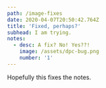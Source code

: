 ```yaml
---
path: /image-fixes
date: 2020-04-07T20:50:42.764Z
title: 'Fixed, perhaps?'
subhead: I am trying.
notes:
  - desc: A fix? No! Yes??!
    image: /assets/dpc-bug.png
    number: '1'
---
```

Hopefully this fixes the notes.
